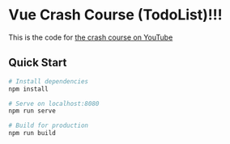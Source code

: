 # Vue Crash Course (TodoList)!!!

This is the code for [the crash course on YouTube](https://youtu.be/Wy9q22isx3U)

## Quick Start

```bash
# Install dependencies
npm install

# Serve on localhost:8080
npm run serve

# Build for production
npm run build
```
